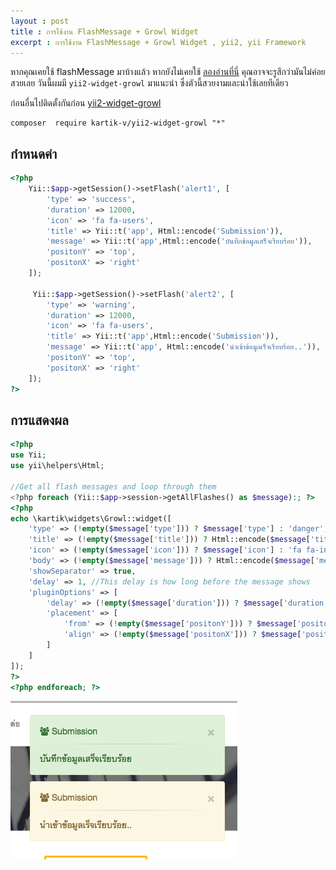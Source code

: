 ```yaml
---
layout : post
title : การใช้งาน FlashMessage + Growl Widget
excerpt : การใช้งาน FlashMessage + Growl Widget , yii2, yii Framework
---
```


หากคุณเคยใช้ flashMessage มาบ้างแล้ว หากยังไม่เคยใช้ [ลองอ่านที่นี่](/2015/06/17/flash-message.html) คุณอาจจะรูสึกว่ามันไม่ค่อยสวยเลย วันนี้ผมมี `yii2-widget-growl` มาแนะนำ ซึ่งตัวนี้สวยงามและน่าใช้เลยทีเดียว

ก่อนอื่นไปติดตั้งกันก่อน [yii2-widget-growl](https://github.com/kartik-v/yii2-widget-growl)

```
composer  require kartik-v/yii2-widget-growl "*"
```

## กำหนดค่า

```php
<?php
    Yii::$app->getSession()->setFlash('alert1', [
        'type' => 'success',
        'duration' => 12000,
        'icon' => 'fa fa-users',
        'title' => Yii::t('app', Html::encode('Submission')),
        'message' => Yii::t('app',Html::encode('บันทึกข้อมูลเสร็จเรียบร้อย')),
        'positonY' => 'top',
        'positonX' => 'right'
    ]);

     Yii::$app->getSession()->setFlash('alert2', [
        'type' => 'warning',
        'duration' => 12000,
        'icon' => 'fa fa-users',
        'title' => Yii::t('app',Html::encode('Submission')),
        'message' => Yii::t('app', Html::encode('นำเข้าข้อมูลเร็จเรียบร้อย..')),
        'positonY' => 'top',
        'positonX' => 'right'
    ]);
?>

```


## การแสดงผล

```php
<?php
use Yii;
use yii\helpers\Html;

//Get all flash messages and loop through them
<?php foreach (Yii::$app->session->getAllFlashes() as $message):; ?>
<?php
echo \kartik\widgets\Growl::widget([
    'type' => (!empty($message['type'])) ? $message['type'] : 'danger',
    'title' => (!empty($message['title'])) ? Html::encode($message['title']) : 'Title Not Set!',
    'icon' => (!empty($message['icon'])) ? $message['icon'] : 'fa fa-info',
    'body' => (!empty($message['message'])) ? Html::encode($message['message']) : 'Message Not Set!',
    'showSeparator' => true,
    'delay' => 1, //This delay is how long before the message shows
    'pluginOptions' => [
        'delay' => (!empty($message['duration'])) ? $message['duration'] : 3000, //This delay is how long the message shows for
        'placement' => [
            'from' => (!empty($message['positonY'])) ? $message['positonY'] : 'top',
            'align' => (!empty($message['positonX'])) ? $message['positonX'] : 'right',
        ]
    ]
]);
?>
<?php endforeach; ?>
```
![](/img/flashmessage-glow.png)

